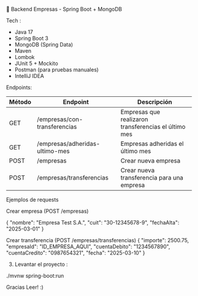 
🏢 Backend Empresas - Spring Boot + MongoDB

 Tech : 

- Java 17
- Spring Boot 3
- MongoDB (Spring Data)
- Maven
- Lombok
- JUnit 5 + Mockito
- Postman (para pruebas manuales)
- IntelliJ IDEA


 Endpoints: 

| Método | Endpoint                                  | Descripción                                           |
|--------|-------------------------------------------|-------------------------------------------------------|
| GET    | /empresas/con-transferencias              | Empresas que realizaron transferencias el último mes |
| GET    | /empresas/adheridas-ultimo-mes            | Empresas adheridas el último mes                     |
| POST   | /empresas                                 | Crear nueva empresa                                  |
| POST   | /empresas/transferencias                  | Crear nueva transferencia para una empresa           |

Ejemplos de requests

Crear empresa (POST /empresas)

{
"nombre": "Empresa Test S.A.",
"cuit": "30-12345678-9",
"fechaAlta": "2025-03-01"
}

Crear transferencia (POST /empresas/transferencias)
{
"importe": 2500.75,
"empresaId": "ID_EMPRESA_AQUI",
"cuentaDebito": "1234567890",
"cuentaCredito": "0987654321",
"fecha": "2025-03-10"
}

3. Levantar el proyecto :

./mvnw spring-boot:run


Gracias Leer! :)
